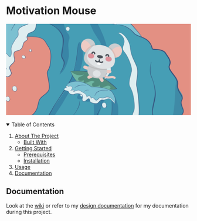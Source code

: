 # Motivation Mouse

![SurfingMouse banner](https://github.com/Shakirahadjih/IoT/blob/main/styles/images/SurfingMouse-banner.png)

<!-- TABLE OF CONTENTS -->
<details open="open">
  <summary>Table of Contents</summary>
  <ol>
    <li>
      <a href="#about-the-project">About The Project</a>
      <ul>
        <li><a href="#built-with">Built With</a></li>
      </ul>
    </li>
    <li>
      <a href="#getting-started">Getting Started</a>
      <ul>
        <li><a href="#prerequisites">Prerequisites</a></li>
        <li><a href="#installation">Installation</a></li>
      </ul>
    </li>
    <li><a href="#usage">Usage</a></li>
    <li><a href="#Documentation">Documentation</a></li>
  </ol>
</details>


<!-- ROADMAP -->
## Documentation

Look at the [wiki](https://github.com/Shakirahadjih/IoT/wiki) or refer to my [design documentation]() for my documentation during this project. 
